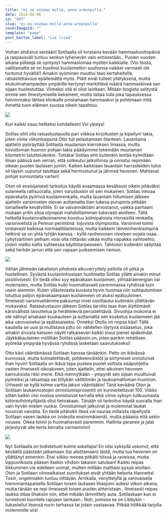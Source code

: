 ```yaml
---
title: "ei oo voimaa mulla, anna armonpulla."
date: 2014-04-06
id: "907"
slug: "ei-oo-voimaa-mulla-anna-armonpulla"
coverImageId: ""
template: "page"
post_button_label: "Lue lisää"
---
```


Voihan ahdistus sentään! Sotilaalla oli torstaina kevään hammashuoltopäivä ja raspausväli tuntuu senkun lyhenevän vain entisestään.. Puolen vuoden aikana piikkejä oli syntynyt hammaslomaa myöten kaikkialle. (Voi toista, valittamatta se on huolinut kuolaimetkin suuhunsa vaikkei varmasti ole tuntunut hyvältä!) Ainakin syöminen muuttui taas kertaheitolla, ratsastettavuus epäilemättä myös. Piikit eivät tulleet yllätyksenä, mutta etukulmahampaiden ympärille kertynyt merkittävä määrä hammaskiveä sen sijaan huolestuttaa. Viimeksi sitä ei ollut lainkaan. Mitään loogista selitystä emme sen ilmestymiselle keksineet, mutta taitaa tulla joka tapauksessa halvimmaksi lähteä klinikalle poistamaan hammaskivi ja pohtimaan mitä ihmettä tuon eläimen suussa oikein tapahtuu.

[![](/images/_MG_4436.png)](http://2.bp.blogspot.com/-HUQnS84frog/Uz8d1xvPByI/AAAAAAAAIQY/vQxeO1p-pao/s1600/_MG_4436.png)

Kun kaikki osuu hetkeksi kohdalleen! Voi ylpeys!

Sotilas ehti olla ratsastustauolla pari viikkoa kirjoitusten ja kipeilyni takia, joten viime viikonloppuna Otto tuli pelastamaan tilanteen. Lauantaina ajattelin pyöräyttää Sotilasta muutaman kierroksen liinassa, mutta toivottoman huonon pohjan takia päädyimme tekemään muutaman kilometrin taluttelulenkin. Tottakai Sotilas ehti kuitenkin lentää kylmiltään liinan päässä sen verran, että sotkeutui jalkoihinsa ja onnistui repimään oikean puolen lautasen jumiin. Kaiken kaikkiaan lauantain harrasteiden tulos oli täysin uupunut taluttaja sekä hermostunut ja jähmeä hevonen. Mahtavat pohjat sunnuntaita varten!

Oton oli ensisijaisesti tarkoitus käydä avaamassa kesäkausi oikein pitäväksi sulaneella rallisuoralla, joten varustuskin oli sen mukainen. Sotilas inhoaa epävakaita pyöriviä kuolainrenkaita, mutta lauantain hillumisen jälkeen ajattelin varsinivelen olevan auttamatta liian tukeva purupinta pitkään lomailleelle kevätvillille. Ei se vaivannäköäni arvostanut, vaikka parhaani mukaan yritin sitoa olympiat mahdollisimman tukevasti aloilleen. Tällä hetkellä kuolainvalikoimamme koostuu kolmipaloista irtonaisilla renkailla, varsinivelistä ja Pennun perintönä  lojuvista olympioista. Varsinivel toimii loistavasti kaikissa normaalitilanteissa, mutta kaikkein lämminhenkisimpinä hetkinä se on yhtä tyhjän kanssa - kyllä ravihevonen niveleen nojata osaa.. Lyhytvartinen pelham voisi olla riittävän vakaa mutta napakka vaihtoehto, joskin melko kallis suhteessa käyttötarpeeseen. Tahtoisin kuitenkin säilyttää sekä herkän jarrun että sen vapaan juoksemisen riemun.

[![](/images/_MG_4459.png)](http://4.bp.blogspot.com/-9AlIOdxVWbU/U0FOAQbM66I/AAAAAAAAISE/mBtCUyM1EBw/s1600/_MG_4459.png)

Vähän jähmeän takaliston johdosta alkuverryttely pellolla oli pitkä ja huolellinen. Syvästä kuolaininhostaan huolimatta Sotilas yllätti ainakin minut positiivisesti. En tiedä oliko syy epävakaan kuolaimen, ylimääräenergian vai molempien, mutta Sotilas kulki huomattavasti paremmassa ryhdissä kuin usein aiemmin. Kuten ylläolevasta kuvasta hyvin huomaa niin suhtautuminen totuttua paljon epävakaampaan kuolaimeen oli aluksi epäluuloinen. Ilmeisesti varsiniveliämme paksumpi nivel osoittautui kuitenkin yllättävän mukavaksi. Ratsastustauon jälkeen Sotilas tarvitsi taas ihan älyttömästi kärsivällistä taivuttelua ja herätteleviä perustehtäviä. Sivuohjia mokoma ei ole nähnyt ainakaan kuukauteen ja auttamatta sen kosketus kuolaimeen jää aika varovaiseksi ja epätasaiseksi. Onneksi Otolla on nopsa käsi! Tällä kaudella se uusi ja mullistava juttu on vähitellen löytyvä sisäasetus, joka ainakin sivusta katsoen näytti ratkaisevan kaikki muut pienet epäkohdat. Jäykkäkaulainen möllihän Sotilas pääosin on, joten parikin rehellisen pyöreää ympyrää hyvässä ryhdissä lasketaan saavutukseksi!

Otto kävi vääntämässä Sotilaan kanssa tänäänkin. Pelto on ikävässä kunnossa, mutta kulmatehtävät, pohkeenväistöt ja siirtymiset onnistuivat ihan hyvin! Sotilaalla on ikävä tapa puskea puolet voltista sisäpohjetta vasten ilmeisesti oikoakseen, joten ajattelin, ettei aikuinen hevonen kannuksista rikki mene. Eikä mennytkään - ympyrät sen sijaan muuttuivat pyöreiksi ja ratsastaja sai löllykän välittömän ja taukoamattoman huomion. Urheasti se kyllä kolme varttia jaksoi vääntääkin! Tänä keväänä Oton ja Sotilaan laukannostojen onnistumisprosentti on kunnioitettavat 100. Viikko sitten kaikki viisi nostoa onnistuivat kerralla eikä viime syksyn tulikuumasta kiitoravihöntyilijästä ollut tietoakaan. Tänään oli tarkoitus käydä suoralla ihan vain hyvän mielen vuoksi. Onnistumiset jatkuivat ja molemmat laukat nousivat vaivatta. En tiedä pitäisikö itkeä vai nauraa millaista räpellystä Sotilaan vasen laukka on (videolla ensimmäisenä), mutta pääasia että sekin nousee. Oikea toimii jo huomattavasti paremmin. Hallinta paranee ja jalat järjestyvät alle kerta kerralta varmemmin!

[![](/images/_MG_4565.png)](http://1.bp.blogspot.com/-6x5EEziwdp4/U0FFYw_JMRI/AAAAAAAAIR0/80zy8o7VC6I/s1600/_MG_4565.png)

Nyt Sotilaalla on todistetusti kolme askellajia! En olisi syksyllä uskonut, että keväällä päästään jatkamaan (tai aloittamaan) tästä, mutta tuo hevonen on yllättänyt ennenkin. Ensi viikko menee pitkälti töissä ja raveissa, mutta loppuviikosta pääsen itsekin vihdoin takaisin satulaan! Kaikki reipas liikkuminen vie edelleen voimat, mutten millään malttaisi pysyä aloillani. Oton ja Sotilaan viimeaikaiset suoritukset eivät yhtään helpota tilannetta! Tosin, ongelmiakin tuntuu riittävän. Arnikalla, venyttelyllä ja varovaisella hieronnantapaisella Sotilaan toisen lautasen lihasjumi aukesi viikon aikana, mutta tänään se repi ilmeisesti toisen puolen ahteristaan.. Ilmeisesti reipas laukka ottaa lihaksiin niin, ettei mikään lämmittely auta. Sotilaskaan kun ei tunnetusti kuuntele rajojaan lainkaan.. Noh, jumissa se on Libbykin - liukastellut itsensä nurin tarhassa tai jotain vastaavaa. Pitkää hölkkää tarjolla molemmille siis!
